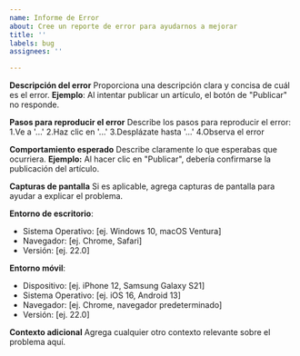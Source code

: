 ```yaml
---
name: Informe de Error
about: Cree un reporte de error para ayudarnos a mejorar
title: ''
labels: bug
assignees: ''

---
```


**Descripción del error**
Proporciona una descripción clara y concisa de cuál es el error.
**Ejemplo**: Al intentar publicar un artículo, el botón de "Publicar" no responde.

**Pasos para reproducir el error**
Describe los pasos para reproducir el error:
1.Ve a '...'
2.Haz clic en '...'
3.Desplázate hasta '...'
4.Observa el error

**Comportamiento esperado**
Describe claramente lo que esperabas que ocurriera.
**Ejemplo:** Al hacer clic en "Publicar", debería confirmarse la publicación del artículo.

**Capturas de pantalla**
Si es aplicable, agrega capturas de pantalla para ayudar a explicar el problema.

**Entorno de escritorio**:
- Sistema Operativo: [ej. Windows 10, macOS Ventura]
- Navegador: [ej. Chrome, Safari]
- Versión: [ej. 22.0]

**Entorno móvil**:
- Dispositivo: [ej. iPhone 12, Samsung Galaxy S21]
- Sistema Operativo: [ej. iOS 16, Android 13]
- Navegador: [ej. Chrome, navegador predeterminado]
- Versión: [ej. 22.0]

**Contexto adicional**
Agrega cualquier otro contexto relevante sobre el problema aquí.
